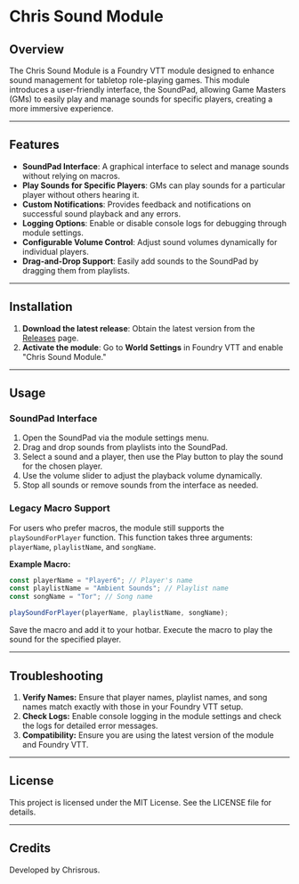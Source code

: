 # Chris Sound Module

## Overview
The Chris Sound Module is a Foundry VTT module designed to enhance sound management for tabletop role-playing games. This module introduces a user-friendly interface, the SoundPad, allowing Game Masters (GMs) to easily play and manage sounds for specific players, creating a more immersive experience.

---

## Features

- **SoundPad Interface**: A graphical interface to select and manage sounds without relying on macros.
- **Play Sounds for Specific Players**: GMs can play sounds for a particular player without others hearing it.
- **Custom Notifications**: Provides feedback and notifications on successful sound playback and any errors.
- **Logging Options**: Enable or disable console logs for debugging through module settings.
- **Configurable Volume Control**: Adjust sound volumes dynamically for individual players.
- **Drag-and-Drop Support**: Easily add sounds to the SoundPad by dragging them from playlists.

---

## Installation

1. **Download the latest release**: Obtain the latest version from the [Releases](https://github.com/Chrisrous/Chris-Sound-Module/releases) page.
2. **Activate the module**: Go to **World Settings** in Foundry VTT and enable "Chris Sound Module."

---

## Usage

### SoundPad Interface
1. Open the SoundPad via the module settings menu.
2. Drag and drop sounds from playlists into the SoundPad.
3. Select a sound and a player, then use the Play button to play the sound for the chosen player.
4. Use the volume slider to adjust the playback volume dynamically.
5. Stop all sounds or remove sounds from the interface as needed.

### Legacy Macro Support
For users who prefer macros, the module still supports the `playSoundForPlayer` function. This function takes three arguments: `playerName`, `playlistName`, and `songName`.

**Example Macro:**
```javascript
const playerName = "Player6"; // Player's name
const playlistName = "Ambient Sounds"; // Playlist name
const songName = "Tor"; // Song name

playSoundForPlayer(playerName, playlistName, songName);
```
Save the macro and add it to your hotbar. Execute the macro to play the sound for the specified player.

---

## Troubleshooting

1. **Verify Names:** Ensure that player names, playlist names, and song names match exactly with those in your Foundry VTT setup.
2. **Check Logs:** Enable console logging in the module settings and check the logs for detailed error messages.
3. **Compatibility:** Ensure you are using the latest version of the module and Foundry VTT.

---

## License

This project is licensed under the MIT License. See the LICENSE file for details.

---

## Credits

Developed by Chrisrous.
